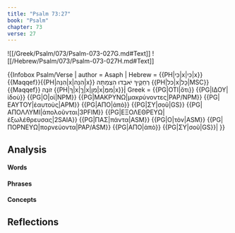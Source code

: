 ```yaml
---
title: "Psalm 73:27"
book: "Psalm"
chapter: 73
verse: 27
---
```

![[/Greek/Psalm/073/Psalm-073-027G.md#Text]]
![[/Hebrew/Psalm/073/Psalm-073-027H.md#Text]]

{{Infobox Psalm/Verse |
  author = Asaph |
  Hebrew = {{PH|כִּי|x|כִּי|x}}{{Maqqef}}{{PH|הִנֵּה|x|הִנֵּה|x}}
רְחֵקֶיךָ
יֹאבֵדוּ
הִצְמַתָּה
{{PH|כל|x|כָּל|MSC}}{{Maqqef}}
זוֹנֶה
{{PH|ךָ|x|ךָּ|x|מִן|x|מִמֶּ|x}}׃|
  Greek = {{PG|ΟΤΙ|ὅτι}} {{PG|ΙΔΟΥ|ἰδοὺ}} {{PG|Ο|οἱ|NPM}} {{PG|ΜΑΚΡΥΝΩ|μακρύνοντες|PAP/NPM}} {{PG|ΕΑΥΤΟΥ|ἑαυτοὺς|APM}} {{PG|ΑΠΟ|ἀπὸ}} {{PG|ΣΥ|σοῦ|GS}} {{PG|ΑΠΟΛΛΥΜΙ|ἀπολοῦνται|3PFIM}} {{PG|ΕΞΟΛΕΘΡΕΥΩ|ἐξωλέθρευσας|2SAIA}} {{PG|ΠΑΣ|πάντα|ASM}} {{PG|Ο|τὸν|ASM}} {{PG|ΠΟΡΝΕΥΩ|πορνεύοντα|PAP/ASM}} {{PG|ΑΠΟ|ἀπὸ}} {{PG|ΣΥ|σοῦ|GS}}|
}}

## Analysis

#### Words

#### Phrases

#### Concepts

## Reflections
